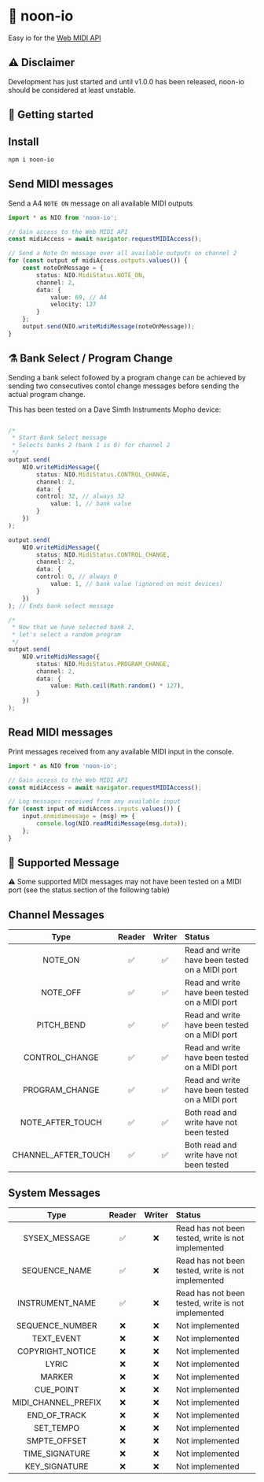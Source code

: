 # 🎹 noon-io

Easy io for the [Web MIDI API](https://www.w3.org/TR/webmidi/)

## :warning: Disclaimer

Development has just started and until v1.0.0 has been released, noon-io should be considered at least unstable.

🚀 Getting started
--

## Install

```bash
npm i noon-io
```

## Send MIDI messages

Send a A4 `NOTE ON` message on all available MIDI outputs


```typescript
import * as NIO from 'noon-io';

// Gain access to the Web MIDI API
const midiAccess = await navigator.requestMIDIAccess();

// Send a Note On message over all available outputs on channel 2
for (const output of midiAccess.outputs.values()) {
    const noteOnMessage = {
        status: NIO.MidiStatus.NOTE_ON,
        channel: 2,
        data: {
            value: 69, // A4
            velocity: 127
        }
    };
    output.send(NIO.writeMidiMessage(noteOnMessage));
}
```

## :alembic: Bank Select / Program Change

Sending a bank select followed by a program change can be achieved by sending two consecutives contol change messages before 
sending the actual program change. 

This has been tested on a Dave Simth Instruments Mopho device:

```typescript

/*
 * Start Bank Select message
 * Selects banks 2 (bank 1 is 0) for channel 2
 */
output.send(
    NIO.writeMidiMessage({
        status: NIO.MidiStatus.CONTROL_CHANGE,
        channel: 2,
        data: {
        control: 32, // always 32
            value: 1, // bank value
        }
    })
);

output.send(
    NIO.writeMidiMessage({
        status: NIO.MidiStatus.CONTROL_CHANGE,
        channel: 2,
        data: {
        control: 0, // always 0
            value: 1, // bank value (ignored on most devices)
        }
    })
); // Ends bank select message

/*
 * Now that we have selected bank 2,
 * let's select a random program
 */
output.send(
    NIO.writeMidiMessage({
        status: NIO.MidiStatus.PROGRAM_CHANGE,
        channel: 2,
        data: {
            value: Math.ceil(Math.random() * 127),
        }
    })
);

```

## Read MIDI messages

Print messages received from any available MIDI input in the console.

```typescript
import * as NIO from 'noon-io';

// Gain access to the Web MIDI API
const midiAccess = await navigator.requestMIDIAccess();

// Log messages received from any available input
for (const input of midiAccess.inputs.values()) {
    input.onmidimessage = (msg) => {
        console.log(NIO.readMidiMessage(msg.data));
    };
}
```

🚧 Supported Message
--

:warning: Some supported MIDI messages may not have been tested on a MIDI port (see the status section of the following table)

## Channel Messages

|Type|Reader|Writer|Status
|:-:|:-:|:-:|:--|
|NOTE_ON|:white_check_mark:|:white_check_mark:|Read and write have been tested on a MIDI port
|NOTE_OFF|:white_check_mark:|:white_check_mark:|Read and write have been tested on a MIDI port
|PITCH_BEND|:white_check_mark:|:white_check_mark:|Read and write have been tested on a MIDI port
|CONTROL_CHANGE|:white_check_mark:|:white_check_mark:|Read and write have been tested on a MIDI port
|PROGRAM_CHANGE|:white_check_mark:|:white_check_mark:|Read and write have been tested on a MIDI port
|NOTE_AFTER_TOUCH|:white_check_mark:|:white_check_mark:|Both read and write have not been tested
|CHANNEL_AFTER_TOUCH|:white_check_mark:|:white_check_mark:|Both read and write have not been tested

## System Messages

|Type|Reader|Writer|Status
|:-:|:-:|:-:|:--|
|SYSEX_MESSAGE|:white_check_mark:|:x:|Read has not been tested, write is not implemented
|SEQUENCE_NAME|:white_check_mark:|:x:|Read has not been tested, write is not implemented
|INSTRUMENT_NAME|:white_check_mark:|:x:|Read has not been tested, write is not implemented
|SEQUENCE_NUMBER|:x:|:x:|Not implemented
|TEXT_EVENT|:x:|:x:|Not implemented
|COPYRIGHT_NOTICE|:x:|:x:|Not implemented
|LYRIC|:x:|:x:|Not implemented
|MARKER|:x:|:x:|Not implemented
|CUE_POINT|:x:|:x:|Not implemented
|MIDI_CHANNEL_PREFIX|:x:|:x:|Not implemented
|END_OF_TRACK|:x:|:x:|Not implemented
|SET_TEMPO|:x:|:x:|Not implemented
|SMPTE_OFFSET|:x:|:x:|Not implemented
|TIME_SIGNATURE|:x:|:x:|Not implemented
|KEY_SIGNATURE|:x:|:x:|Not implemented
